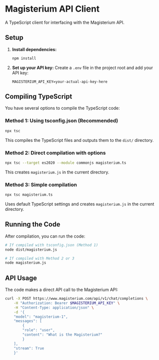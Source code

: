 # Magisterium API Client

A TypeScript client for interfacing with the Magisterium API.

## Setup

1. **Install dependencies:**
   ```bash
   npm install
   ```

2. **Set up your API key:**
   Create a `.env` file in the project root and add your API key:
   ```
   MAGISTERIUM_API_KEY=your-actual-api-key-here
   ```

## Compiling TypeScript

You have several options to compile the TypeScript code:

### Method 1: Using tsconfig.json (Recommended)
```bash
npx tsc
```
This compiles the TypeScript files and outputs them to the `dist/` directory.

### Method 2: Direct compilation with options
```bash
npx tsc --target es2020 --module commonjs magisterium.ts
```
This creates `magisterium.js` in the current directory.

### Method 3: Simple compilation
```bash
npx tsc magisterium.ts
```
Uses default TypeScript settings and creates `magisterium.js` in the current directory.

## Running the Code

After compilation, you can run the code:

```bash
# If compiled with tsconfig.json (Method 1)
node dist/magisterium.js

# If compiled with Method 2 or 3
node magisterium.js
```

## API Usage

The code makes a direct API call to the Magisterium API:

```bash
curl -X POST https://www.magisterium.com/api/v1/chat/completions \
    -H "Authorization: Bearer $MAGISTERIUM_API_KEY" \
    -H "Content-Type: application/json" \
    -d '{
    "model": "magisterium-1",
    "messages": [
        {
        "role": "user",
        "content": "What is the Magisterium?"
        }
    ],
    "stream": True
    }'
```
